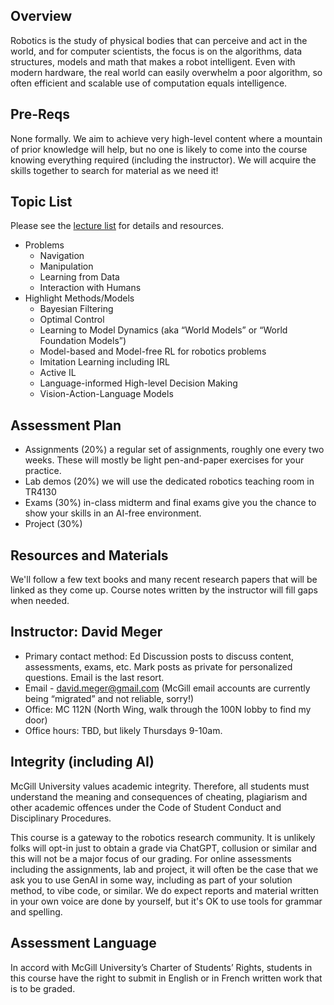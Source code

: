 ## Overview 
Robotics is the study of physical bodies that can perceive and act in the world, and for computer scientists, the focus is on the algorithms, data structures, models and math that makes a robot intelligent. Even with modern hardware, the real world can easily overwhelm a poor algorithm, so often efficient and scalable use of computation equals intelligence.

## Pre-Reqs
None formally. We aim to achieve very high-level content where a mountain of prior knowledge will help, but no one is likely to come into the course knowing everything required (including the instructor). We will acquire the skills together to search for material as we need it!

## Topic List
Please see the [lecture list](Lectures) for details and resources.
- Problems
  - Navigation
  - Manipulation
  - Learning from Data
  - Interaction with Humans
- Highlight Methods/Models
  - Bayesian Filtering
  - Optimal Control
  - Learning to Model Dynamics (aka “World Models” or “World Foundation Models”)
  - Model-based and Model-free RL for robotics problems
  - Imitation Learning including IRL
  - Active IL
  - Language-informed High-level Decision Making
  - Vision-Action-Language Models

## Assessment Plan
- Assignments (20%) a regular set of assignments, roughly one every two weeks. These will mostly be light pen-and-paper exercises for your practice.
- Lab demos (20%) we will use the dedicated robotics teaching room in TR4130
- Exams (30%) in-class midterm and final exams give you the chance to show your skills in an AI-free environment.
- Project (30%)

## Resources and Materials
We'll follow a few text books and many recent research papers that will be linked as they come up. Course notes written by the instructor will fill gaps when needed.

## Instructor: David Meger
- Primary contact method: Ed Discussion posts to discuss content, assessments, exams, etc. Mark posts as private for personalized questions. Email is the last resort.
- Email - david.meger@gmail.com (McGill email accounts are currently being “migrated” and not reliable, sorry!)
- Office: MC 112N (North Wing, walk through the 100N lobby to find my door)
- Office hours: TBD, but likely Thursdays 9-10am.

## Integrity (including AI)
McGill University values academic integrity. Therefore, all students must understand the meaning and consequences of cheating, plagiarism and other academic offences under the Code of Student Conduct and Disciplinary Procedures.

This course is a gateway to the robotics research community. It is unlikely folks will opt-in just to obtain a grade via ChatGPT, collusion or similar and this will not be a major focus of our grading. For online assessments including the assignments, lab and project, it will often be the case that we ask you to use GenAI in some way, including as part of your solution method, to vibe code, or similar. We do expect reports and material written in your own voice are done by yourself, but it's OK to use tools for grammar and spelling.

## Assessment Language
In accord with McGill University’s Charter of Students’ Rights, students in this course have the right to submit in English or in French written work that is to be graded.
